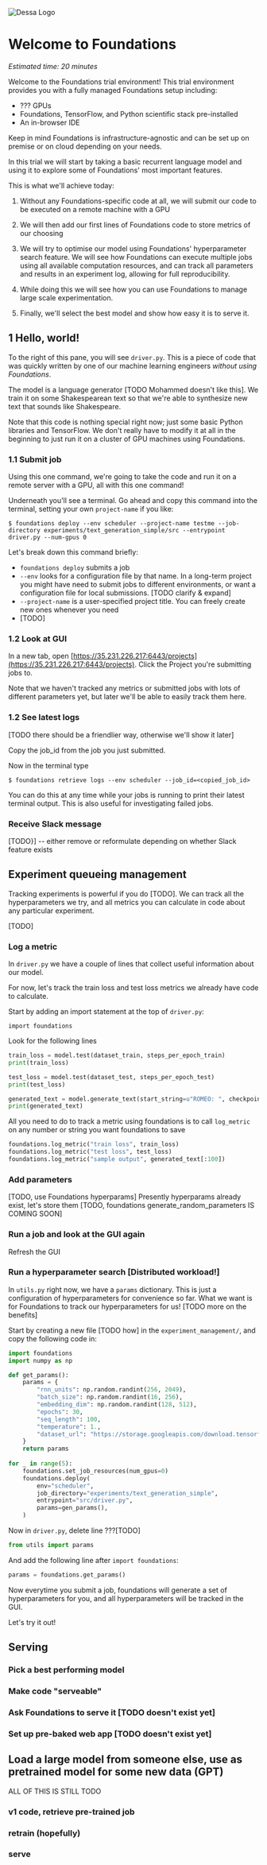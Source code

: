 ![Dessa Logo](https://dessa.com/wp-content/uploads/2018/05/dessa_logo.svg)

# Welcome to Foundations

*Estimated time: 20 minutes*

Welcome to the Foundations trial environment! This trial environment provides you with a fully managed Foundations setup including:

* ??? GPUs
* Foundations, TensorFlow, and Python scientific stack pre-installed 
* An in-browser IDE

Keep in mind Foundations is infrastructure-agnostic and can be set up on premise or on cloud depending on your needs.

In this trial we will start by taking a basic recurrent language model and using it to explore some of Foundations' most important features.

This is what we'll achieve today:

1. Without any Foundations-specific code at all, we will submit our code to be executed on a remote machine with a GPU

1. We will then add our first lines of Foundations code to store metrics of our choosing

1. We will try to optimise our model using Foundations' hyperparameter search feature. We will see how Foundations can execute multiple jobs using all available computation resources, and can track all parameters and results in an experiment log, allowing for full reproducibility.

1. While doing this we will see how you can use Foundations to manage large scale experimentation.

1. Finally, we'll select the best model and show how easy it is to serve it. 



## 1 Hello, world!

To the right of this pane, you will see `driver.py`. This is a piece of code that was quickly written by one of our machine learning engineers _without using Foundations_. 

The model is a language generator [TODO Mohammed doesn't like this]. We train it on some Shakespearean text so that we're able to synthesize new text that sounds like Shakespeare. 
 
Note that this code is nothing special right now; just some basic Python libraries and TensorFlow. We don't really have to modify it at all in the beginning to just run it on a cluster of GPU machines using Foundations. 


### 1.1 Submit job

Using this one command, we're going to take the code and run it on a remote server with a GPU, all with this one command!

Underneath you'll see a terminal. Go ahead and copy this command into the terminal, setting your own `project-name` if you like:

```
$ foundations deploy --env scheduler --project-name testme --job-directory experiments/text_generation_simple/src --entrypoint driver.py --num-gpus 0
```

Let's break down this command briefly: 

* `foundations deploy` submits a job
* `--env` looks for a configuration file by that name. In a long-term project you might have need to submit jobs to different environments, or want a configuration file for local submissions. [TODO clarify & expand]
* `--project-name` is a user-specified project title. You can freely create new ones whenever you need
* [TODO]

### 1.2 Look at GUI

In a new tab, open [https://35.231.226.217:6443/projects](https://35.231.226.217:6443/projects). Click the Project you're submitting jobs to.

Note that we haven't tracked any metrics or submitted jobs with lots of different parameters yet, but later we'll be able to easily track them here. 


### 1.2 See latest logs

[TODO there should be a friendlier way, otherwise we'll show it later]

Copy the job_id from the job you just submitted.

Now in the terminal type

```
$ foundations retrieve logs --env scheduler --job_id=<copied_job_id>
```

You can do this at any time while your jobs is running to print their latest terminal output. This is also useful for investigating failed jobs. 


### Receive Slack message

[TODO}]  -- either remove or reformulate depending on whether Slack feature exists

## Experiment queueing management

Tracking experiments is powerful if you do [TODO]. We can track all the hyperparameters we try, and all metrics you can calculate in code about any particular experiment.

[TODO]

### Log a metric 

In `driver.py` we have a couple of lines that collect useful information about our model.  

For now, let's track the train loss and test loss metrics we already have code to calculate.

Start by adding an import statement at the top of `driver.py`:

```
import foundations
```

Look for the following lines


```python
train_loss = model.test(dataset_train, steps_per_epoch_train)
print(train_loss)

test_loss = model.test(dataset_test, steps_per_epoch_test)
print(test_loss)

generated_text = model.generate_text(start_string=u"ROMEO: ", checkpoint_dir='./training_checkpoints', temperature=params['temperature'])
print(generated_text)
 ```
    
 All you need to do to track a metric using foundations is to call `log_metric` on any number or string you want foundations to save
 
 ```python
foundations.log_metric("train loss", train_loss)
foundations.log_metric("test loss", test_loss)
foundations.log_metric("sample output", generated_text[:100])
```

### Add parameters

[TODO, use Foundations hyperparams]
Presently hyperparams already exist, let's store them
[TODO, foundations generate_random_parameters IS COMING SOON]

### Run a job and look at the GUI again

Refresh the GUI


### Run a hyperparameter search [Distributed workload!]

In `utils.py` right now, we have a `params` dictionary. This is just a configuration of hyperparameters for convenience so far. What we want is for Foundations to track our hyperparameters for us! [TODO more on the benefits]

Start by creating a new file [TODO how] in the `experiment_management/`, and copy the following code in:

```python
import foundations
import numpy as np

def get_params():
    params = {
        "rnn_units": np.random.randint(256, 2049),
        "batch_size": np.random.randint(16, 256),
        "embedding_dim": np.random.randint(128, 512),
        "epochs": 30,
        "seq_length": 100,
        "temperature": 1.,
        "dataset_url": "https://storage.googleapis.com/download.tensorflow.org/data/shakespeare.txt"
    }
    return params
    
for _ in range(5):
    foundations.set_job_resources(num_gpus=0)
    foundations.deploy(
        env="scheduler",
        job_directory="experiments/text_generation_simple",
        entrypoint="src/driver.py",
        params=gen_params(),
    )
```

Now in `driver.py`, delete line ???[TODO]

```python
from utils import params
```

And add the following line after `import foundations`:

```python
params = foundations.get_params()
```

Now everytime you submit a job, foundations will generate a set of hyperparameters for you, and all hyperparameters will be tracked in the GUI.

Let's try it out! 



## Serving

### Pick a best performing model

### Make code "serveable"

### Ask Foundations to serve it [TODO doesn't exist yet]

### Set up pre-baked web app [TODO doesn't exist yet]


## Load a large model from someone else, use as pretrained model for some new data (GPT)

ALL OF THIS IS STILL TODO

### v1 code, retrieve pre-trained job

### retrain (hopefully)

### serve

